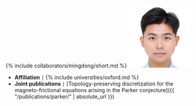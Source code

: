 {% include collaborators/mingdong/short.md %}
<img src="/assets/img/collaborators/mingdong.png" alt="Mingdong He" width="167" />
- **Affiliation** <code>&#124;</code> {% include universities/oxford.md %}
- **Joint publications** <code>&#124;</code> [Topology-preserving discretization for the magneto-frictional equations arising in the Parker conjecture]({{ "/publications/parker/" | absolute_url }})